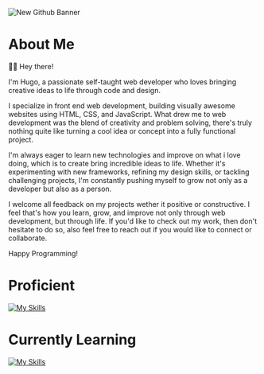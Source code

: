 ![New Github Banner](https://github.com/Roxaski/Roxaski/assets/145111435/aa5320b8-144b-4449-9ad7-8ae31c83b2f0)


# About Me

👋🏼 Hey there!

I'm Hugo, a passionate self-taught web developer who loves bringing creative ideas to life through code and design.

I specialize in front end web development, building visually awesome websites using HTML, CSS, and JavaScript. What drew me to web development was the blend of creativity and problem solving, there's truly nothing quite like turning a cool idea or concept into a fully functional project.

I'm always eager to learn new technologies and improve on what i love doing, which is to create bring incredible ideas to life. Whether it's experimenting with new frameworks, refining my design skills, or tackling challenging projects, I'm constantly pushing myself to grow not only as a developer but also as a person.

I welcome all feedback on my projects wether it positive or constructive. I feel that's how you learn, grow, and improve not only through web development, but through life. If you'd like to check out my work, then don't hesitate to do so, also feel free to reach out if you would like to connect or collaborate.

Happy Programming!

# Proficient

[![My Skills](https://skillicons.dev/icons?i=html,css)](https://skillicons.dev)

# Currently Learning

[![My Skills](https://skillicons.dev/icons?i=js)](https://skillicons.dev)
